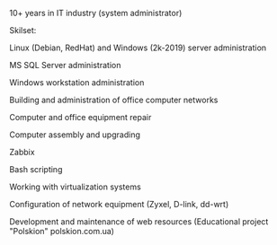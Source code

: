 10+ years in IT industry (system administrator)


Skilset:

Linux (Debian, RedHat) and Windows (2k-2019) server administration

MS SQL Server administration

Windows workstation administration

Building and administration of office computer networks

Computer and office equipment repair

Computer assembly and upgrading

Zabbix

Bash scripting

Working with virtualization systems

Configuration of network equipment (Zyxel, D-link, dd-wrt)

Development and maintenance of web resources (Educational project "Polskion" polskion.com.ua)


